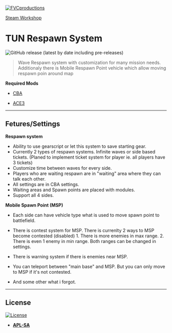 <a href="https://armafinland.fi/"><img src="https://armafinland.fi/logot/armafin-logo-200px.png" title="FVCproductions" alt="FVCproductions"></a>

[Steam Workshop](https://steamcommunity.com/sharedfiles/filedetails/?id=2055674861)

# TUN Respawn System
![GitHub release (latest by date including pre-releases)](https://img.shields.io/github/v/release/tuntematonjr/Tun-Respawn-System?include_prereleases) 
> Wave Respawn system with customization for many mission needs. 
> Additionaly there is Mobile Respawn Point vehicle which allow moving respawn poin around map

**Required Mods**

- [CBA](https://github.com/CBATeam/CBA_A3)

- [ACE3](https://github.com/acemod/ACE3)
---
## Fetures/Settings

**Respawn system**
- Ability to use gearscript or let this system to save starting gear.
- Currently 2 types of respawn systems. Infinite waves or side based tickets. (Planed to implement ticket system for player ie. all players have 3 tickets)
- Customize time between waves for every side.
- Players who are waiting respawn are in "waiting" area where they can talk each other.
- All settings are in CBA settings.
- Waiting areas and Spawn points are placed with modules.
- Support all 4 sides.

**Mobile Spawn Point (MSP)**
- Each side can have vehicle type what is used to move spawn point to battlefield.
- There is contest system for MSP. There is currenlty 2 ways to MSP become contested (disabled) 1. There is more enemies in max range. 2. There is even 1 enemy in min range. Both ranges can be changed in settings.
- There is warning system if there is enemies near MSP.
- You can teleport between "main base" and MSP. But you can only move to MSP if it's not contested.

- And some other what i forgot.
---

## License

[![License](https://www.bohemia.net/assets/img/licenses/APL-SA.png)](https://www.bohemia.net/community/licenses/arma-public-license-share-alike)

- **[APL-SA](https://www.bohemia.net/community/licenses/arma-public-license-share-alike)**

